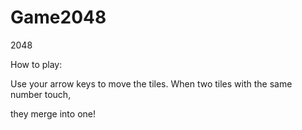 # Game2048
2048

 How to play: 
 
 Use your arrow keys to move the tiles. When two tiles with the same number touch, 
 
 they merge into one! 
 
 
 
